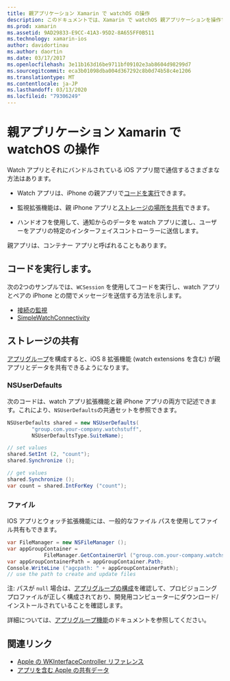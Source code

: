 ```yaml
---
title: 親アプリケーション Xamarin で watchOS の操作
description: このドキュメントでは、Xamarin で watchOS 親アプリケーションを操作する方法について説明します。 WatchOS アプリ拡張機能、iOS アプリ、共有ストレージなどについて説明します。
ms.prod: xamarin
ms.assetid: 9AD29833-E9CC-41A3-95D2-8A655FF0B511
ms.technology: xamarin-ios
author: davidortinau
ms.author: daortin
ms.date: 03/17/2017
ms.openlocfilehash: 3e11b163d16be9711bf09102e3ab8604d98299d7
ms.sourcegitcommit: eca3b01098dba004d367292c8b0d74b58c4e1206
ms.translationtype: MT
ms.contentlocale: ja-JP
ms.lasthandoff: 03/13/2020
ms.locfileid: "79306249"
---
```

# <a name="working-with-the-watchos-parent-application-in-xamarin"></a>親アプリケーション Xamarin で watchOS の操作

Watch アプリとそれにバンドルされている iOS アプリ間で通信するさまざまな方法はあります。

- Watch アプリは、iPhone の親アプリで[コードを実行](#run-code)できます。

- 監視拡張機能は、親 iPhone アプリと[ストレージの場所を共有](#shared-storage)できます。

- ハンドオフを使用して、通知からのデータを watch アプリに渡し、ユーザーをアプリの特定のインターフェイスコントローラーに送信します。

親アプリは、コンテナー アプリと呼ばれることもあります。

## <a name="run-code"></a>コードを実行します。

次の2つのサンプルでは、`WCSession` を使用してコードを実行し、watch アプリとペアの iPhone との間でメッセージを送信する方法を示します。

- [接続の監視](https://docs.microsoft.com/samples/xamarin/ios-samples/watchos-watchconnectivity/)
- [SimpleWatchConnectivity](https://docs.microsoft.com/samples/xamarin/ios-samples/watchos-simplewatchconnectivity/) 

## <a name="shared-storage"></a>ストレージの共有

[アプリグループ](~/ios/watchos/app-fundamentals/app-groups.md)を構成すると、iOS 8 拡張機能 (watch extensions を含む) が親アプリとデータを共有できるようになります。

### <a name="nsuserdefaults"></a>NSUserDefaults

次のコードは、watch アプリ拡張機能と親 iPhone アプリの両方で記述できます。これにより、`NSUserDefaults`の共通セットを参照できます。

```csharp
NSUserDefaults shared = new NSUserDefaults(
        "group.com.your-company.watchstuff",
        NSUserDefaultsType.SuiteName);

// set values
shared.SetInt (2, "count");
shared.Synchronize ();

// get values
shared.Synchronize ();
var count = shared.IntForKey ("count");
```

<a name="files" />

### <a name="files"></a>ファイル

IOS アプリとウォッチ拡張機能には、一般的なファイル パスを使用してファイル共有もできます。

```csharp
var FileManager = new NSFileManager ();
var appGroupContainer =
            FileManager.GetContainerUrl ("group.com.your-company.watchstuff");
var appGroupContainerPath = appGroupContainer.Path;
Console.WriteLine ("agcpath: " + appGroupContainerPath);
// use the path to create and update files
```

注: パスが `null` 場合は、[アプリグループの構成](~/ios/watchos/app-fundamentals/app-groups.md)を確認して、プロビジョニングプロファイルが正しく構成されており、開発用コンピューターにダウンロード/インストールされていることを確認します。

詳細については、[アプリグループ機能](~/ios/deploy-test/provisioning/capabilities/app-groups-capabilities.md)のドキュメントを参照してください。

## <a name="related-links"></a>関連リンク

- [Apple の WKInterfaceController リファレンス](https://developer.apple.com/library/prerelease/ios/documentation/WatchKit/Reference/WKInterfaceController_class/index.html#//apple_ref/occ/clm/WKInterfaceController/openParentApplication:reply:)
- [アプリを含む Apple の共有データ](https://developer.apple.com/library/ios/documentation/General/Conceptual/ExtensibilityPG/ExtensionScenarios.html)
